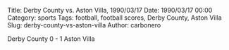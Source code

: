Title: Derby County vs. Aston Villa, 1990/03/17
Date: 1990/03/17 00:00
Category: sports
Tags: football, football scores, Derby County, Aston Villa
Slug: derby-county-vs-aston-villa
Author: carbonero


Derby County 0 - 1 Aston Villa
